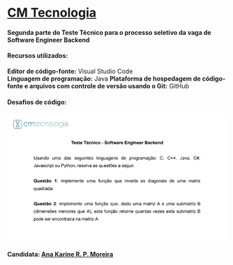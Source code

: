 # [CM Tecnologia](https://cmtecnologia.com.br/) 

#### Segunda parte do Teste Técnico para o processo seletivo da vaga de Software Engineer Backend

#### Recursos utilizados: 
**Editor de código-fonte:** Visual Studio Code<br />
**Linguagem de programação:** Java
**Plataforma de hospedagem de código-fonte e arquivos com controle de versão usando o Git:** GitHub

#### Desafios de código:
![questões](questoes.png)

#### Candidata: [Ana Karine R. P. Moreira](https://www.linkedin.com/in/moreirakarine/)